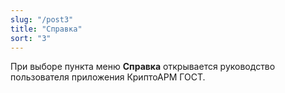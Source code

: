 ```yaml
---
slug: "/post3"
title: "Справка"
sort: "3"
---
```


При выборе пункта меню **Справка** открывается руководство пользователя приложения КриптоАРМ ГОСТ.
